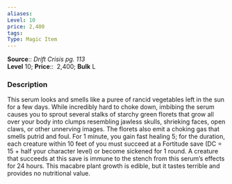 ```yaml
---
aliases: 
Level: 10
price: 2,400
tags: 
Type: Magic Item
---
```

**Source**:: _Drift Crisis pg. 113_  
**Level** 10;
**Price**::  2,400; **Bulk** L

### Description

This serum looks and smells like a puree of rancid vegetables left in the sun for a few days. While incredibly hard to choke down, imbibing the serum causes you to sprout several stalks of starchy green florets that grow all over your body into clumps resembling jawless skulls, shrieking faces, open claws, or other unnerving images. The florets also emit a choking gas that smells putrid and foul. For 1 minute, you gain fast healing 5; for the duration, each creature within 10 feet of you must succeed at a Fortitude save (DC = 15 + half your character level) or become sickened for 1 round. A creature that succeeds at this save is immune to the stench from this serum’s effects for 24 hours. This macabre plant growth is edible, but it tastes terrible and provides no nutritional value.
